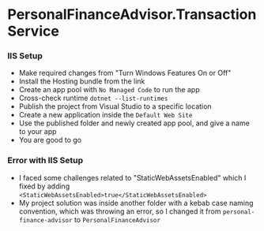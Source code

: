 # PersonalFinanceAdvisor.TransactionService

### IIS Setup
- Make required changes from "Turn Windows Features On or Off"
- Install the Hosting bundle from the link
- Create an app pool with `No Managed Code` to run the app
- Cross-check runtime `dotnet --list-runtimes`
- Publish the project from Visual Studio to a specific location
- Create a new application inside the `Default Web Site` 
- Use the published folder and newly created app pool, and give a name to your app
- You are good to go

### Error with IIS Setup
- I faced some challenges related to "StaticWebAssetsEnabled" which I fixed by adding `<StaticWebAssetsEnabled>true</StaticWebAssetsEnabled>`
- My project solution was inside another folder with a kebab case naming convention, which was throwing an error, so I changed it from `personal-finance-advisor` to `PersonalFinanceAdvisor` 


